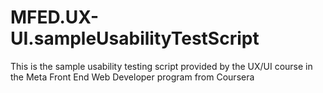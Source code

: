# MFED.UX-UI.sampleUsabilityTestScript
This is the sample usability testing script provided by the UX/UI course in the Meta Front End Web Developer program from Coursera
